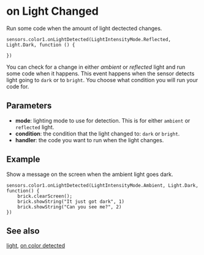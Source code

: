 # on Light Changed

Run some code when the amount of light dectected changes.

```sig
sensors.color1.onLightDetected(LightIntensityMode.Reflected, Light.Dark, function () {

})
```

You can check for a change in either *ambient* or *reflected* light and run some code when it happens. This event happens when the sensor detects light going to `dark` or to `bright`. You choose what condition you will run your code for.

## Parameters

* **mode**: lighting mode to use for detection. This is for either `ambient` or `reflected` light.
* **condition**: the condition that the light changed to: `dark` or `bright`.
* **handler**: the code you want to run when the light changes.

## Example

Show a message on the screen when the ambient light goes dark.

```blocks
sensors.color1.onLightDetected(LightIntensityMode.Ambient, Light.Dark, function() {
    brick.clearScreen();
    brick.showString("It just got dark", 1)
    brick.showString("Can you see me?", 2)
})
```

## See also

[light](/reference/sensors/color-sensor/light), [on color detected](/reference/sensors/color-sensor/on-color-detected)